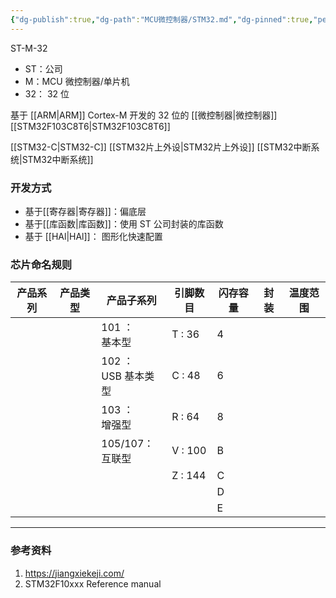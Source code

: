 ```yaml
---
{"dg-publish":true,"dg-path":"MCU微控制器/STM32.md","dg-pinned":true,"permalink":"/MCU微控制器/STM32/","pinned":true,"dgPassFrontmatter":true,"noteIcon":"","created":"2024-05-21T15:20:27.841+08:00","updated":"2024-08-05T15:48:36.706+08:00"}
---
```


ST-M-32
- ST：公司
- M：MCU 微控制器/单片机
- 32： 32 位

基于 [[ARM\|ARM]]  Cortex-M 开发的 32 位的 [[微控制器\|微控制器]]
[[STM32F103C8T6\|STM32F103C8T6]]

[[STM32-C\|STM32-C]]
[[STM32片上外设\|STM32片上外设]]
[[STM32中断系统\|STM32中断系统]]

### 开发方式
- 基于[[寄存器\|寄存器]]：偏底层
- 基于[[库函数\|库函数]]：使用 ST 公司封装的库函数
- 基于 [[HAl\|HAl]]：   图形化快速配置
### 芯片命名规则


| 产品系列 | 产品类型 | 产品子系列             | 引脚数目    | 闪存容量 | 封装  | 温度范围 |
| ---- | ---- | ----------------- | ------- | ---- | --- | ---- |
|      |      | 101 ： <br>基本型     | T : 36  | 4    |     |      |
|      |      | 102 ：<br>USB 基本类型 | C : 48  | 6    |     |      |
|      |      | 103 ：<br>增强型      | R : 64  | 8    |     |      |
|      |      | 105/107：<br>互联型   | V : 100 | B    |     |      |
|      |      |                   | Z : 144 | C    |     |      |
|      |      |                   |         | D    |     |      |
|      |      |                   |         | E    |     |      |

***

### 参考资料
1. https://jiangxiekeji.com/
2. STM32F10xxx Reference manual  



